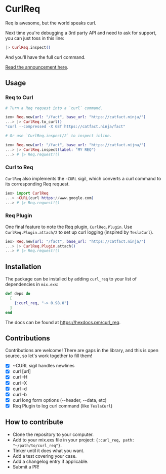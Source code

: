 # CurlReq

<!-- MDOC !-->

Req is awesome, but the world speaks curl.

Next time you're debugging a 3rd party API and need to ask for support, you can just toss in this line:

```elixir
|> CurlReq.inspect()
```

And you'll have the full curl command.

[Read the announcement here](https://codecodeship.com/blog/2024-06-03-curl_req).

## Usage

### Req to Curl
```elixir
# Turn a Req request into a `curl` command.

iex> Req.new(url: "/fact", base_url: "https://catfact.ninja/")
...> |> CurlReq.to_curl()
"curl --compressed -X GET https://catfact.ninja/fact" 

# Or use `CurlReq.inspect/2` to inspect inline.

iex> Req.new(url: "/fact", base_url: "https://catfact.nijna/")
...> |> CurlReq.inspect(label: "MY REQ")
...> # |> Req.request!()

```

### Curl to Req

`CurlReq` also implements the `~CURL` sigil, which converts a curl command to its corresponding Req request.

```elixir
iex> import CurlReq
...> ~CURL(curl https://www.google.com)
...> # |> Req.request!()

```

### Req Plugin

One final feature to note the Req plugin, `CurlReq.Plugin`. Use `CurlReq.Plugin.attach/2` to set up curl logging (inspired by `TeslaCurl`).

```elixir
iex> Req.new(url: "/fact", base_url: "https://catfact.ninja/")
...> |> CurlReq.Plugin.attach()
...> # |> Req.request!()

```

<!-- MDOC !-->

## Installation

The package can be installed
by adding `curl_req` to your list of dependencies in `mix.exs`:

```elixir
def deps do
  [
    {:curl_req, "~> 0.98.0"}
  ]
end
```

The docs can be found at <https://hexdocs.pm/curl_req>.

## Contributions

Contributions are welcome! There are gaps in the library, and this is open source, so let's work together to fill them!

- [x] ~CURL sigil handles newlines
- [x] curl [url]
- [x] curl -H
- [x] curl -X
- [x] curl -d
- [x] curl -b
- [x] curl long form options (--header, --data, etc)
- [x] Req Plugin to log curl command (like `TeslaCurl`)

## How to contribute

- Clone the repository to your computer.
- Add to your mix.exs file in your project: `{:curl_req, path: "~/path/to/curl_req"}`.
- Tinker until it does what you want.
- Add a test covering your case.
- Add a changelog entry if applicable.
- Submit a PR!
